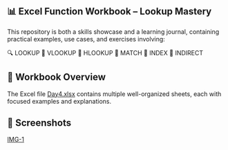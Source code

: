 ## 📊 Excel Function Workbook – Lookup Mastery

This repository is both a skills showcase and a learning journal, containing practical examples, use cases, and exercises involving:

🔍 LOOKUP  📌 VLOOKUP  📍 HLOOKUP  🔄 MATCH  🧭 INDEX  🔗 INDIRECT

## 📂 Workbook Overview

The Excel file <a href="https://github.com/RishiTiwari7208/Exel-Concept-Implementation/blob/main/Day4/Day4.xlsx">Day4.xlsx</a> contains multiple well-organized sheets, each with focused examples and explanations.

## 📸 Screenshots

<a href="https://github.com/RishiTiwari7208/Exel-Concept-Implementation/blob/main/Day4/Img1.png">IMG-1</a>
